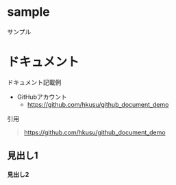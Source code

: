 # sample
サンプル


# ドキュメント

ドキュメント記載例
 - GitHubアカウント
    - https://github.com/hkusu/github_document_demo

引用
 > https://github.com/hkusu/github_document_demo
 
## 見出し1
#### 見出し2
